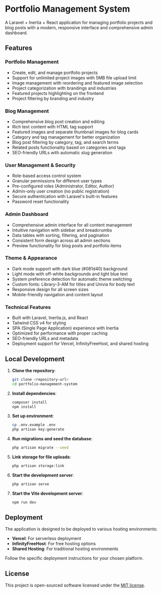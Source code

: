 # Portfolio Management System

A Laravel + Inertia + React application for managing portfolio projects and blog posts with a modern, responsive interface and comprehensive admin dashboard.

## Features

### Portfolio Management

- Create, edit, and manage portfolio projects
- Support for unlimited project images with 5MB file upload limit
- Image management with reordering and featured image selection
- Project categorization with brandings and industries
- Featured projects highlighting on the frontend
- Project filtering by branding and industry

### Blog Management

- Comprehensive blog post creation and editing
- Rich text content with HTML tag support
- Featured images and separate thumbnail images for blog cards
- Category and tag management for better organization
- Blog post filtering by category, tag, and search terms
- Related posts functionality based on categories and tags
- SEO-friendly URLs with automatic slug generation

### User Management & Security

- Role-based access control system
- Granular permissions for different user types
- Pre-configured roles (Administrator, Editor, Author)
- Admin-only user creation (no public registration)
- Secure authentication with Laravel's built-in features
- Password reset functionality

### Admin Dashboard

- Comprehensive admin interface for all content management
- Intuitive navigation with sidebar and breadcrumbs
- Data tables with sorting, filtering, and pagination
- Consistent form design across all admin sections
- Preview functionality for blog posts and portfolio items

### Theme & Appearance

- Dark mode support with dark blue (#081d40) background
- Light mode with off-white backgrounds and light blue text
- System preference detection for automatic theme switching
- Custom fonts: Library-3-AM for titles and Univia for body text
- Responsive design for all screen sizes
- Mobile-friendly navigation and content layout

### Technical Features

- Built with Laravel, Inertia.js, and React
- Tailwind CSS v4 for styling
- SPA (Single Page Application) experience with Inertia
- Optimized for performance with proper caching
- SEO-friendly URLs and metadata
- Deployment support for Vercel, InfinityFreeHost, and shared hosting

## Local Development

1. **Clone the repository**:

    ```bash
    git clone <repository-url>
    cd portfolio-management-system
    ```

2. **Install dependencies**:

    ```bash
    composer install
    npm install
    ```

3. **Set up environment**:

    ```bash
    cp .env.example .env
    php artisan key:generate
    ```

4. **Run migrations and seed the database**:

    ```bash
    php artisan migrate --seed
    ```

5. **Link storage for file uploads**:

    ```bash
    php artisan storage:link
    ```

6. **Start the development server**:

    ```bash
    php artisan serve
    ```

7. **Start the Vite development server**:
    ```bash
    npm run dev
    ```

## Deployment

The application is designed to be deployed to various hosting environments:

- **Vercel**: For serverless deployment
- **InfinityFreeHost**: For free hosting options
- **Shared Hosting**: For traditional hosting environments

Follow the specific deployment instructions for your chosen platform.

## License

This project is open-sourced software licensed under the [MIT license](https://opensource.org/licenses/MIT).
